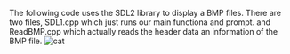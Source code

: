 The following code uses the SDL2 library to display a BMP files. There are two files, SDL1.cpp which just runs our main functiona and prompt. and ReadBMP.cpp which actually reads the header data an information of the BMP file. 
![cat](https://github.com/user-attachments/assets/a416fb84-a742-43e1-8297-281477ca8302)
